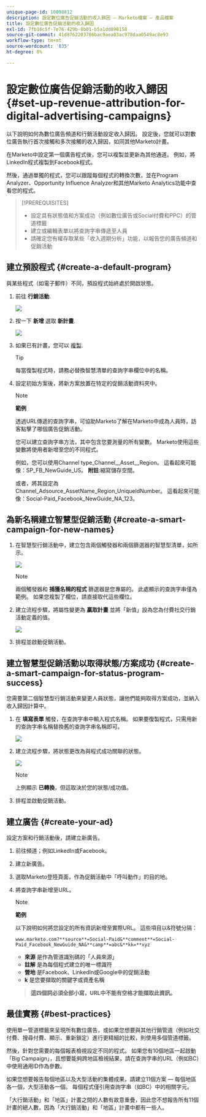 ```yaml
---
unique-page-id: 10098812
description: 設定數位廣告促銷活動的收入歸因 — Marketo檔案 — 產品檔案
title: 設定數位廣告促銷活動的收入歸因
exl-id: 7fb16c5f-7e76-429b-8b01-b5a1dd898158
source-git-commit: 41d8762203786bac9aea03ac978daa0549ac8e93
workflow-type: tm+mt
source-wordcount: '835'
ht-degree: 0%

---
```


# 設定數位廣告促銷活動的收入歸因 {#set-up-revenue-attribution-for-digital-advertising-campaigns}

以下說明如何為數位廣告頻道和行銷活動設定收入歸因。 設定後，您就可以對數位廣告執行首次接觸和多次接觸的收入歸因，如同其他Marketo計畫。

在Marketo中設定第一個廣告程式後，您可以複製並更新為其他通道。 例如，將LinkedIn程式複製到Facebook程式。

然後，通過單獨的程式，您可以跟蹤每個程式的轉換次數，並在Program Analyzer、Opportunity Influence Analyzer和其他Marketo Analytics功能中查看您的程式。

>[!PREREQUISITES]
>
>* 設定具有狀態值和方案成功（例如數位廣告或Social付費和PPC）的管道標籤
>* 建立或編輯表單以將查詢字串傳遞至人員
>* 請確定您有權存取某些「收入週期分析」功能，以報告您的廣告頻道和促銷活動


## 建立預設程式 {#create-a-default-program}

與某些程式（如電子郵件）不同，預設程式始終處於開啟狀態。

1. 前往 **行銷活動**.

   ![](assets/login-marketing-activities-5.png)

1. 按一下 **新增** 選取 **新計畫**.

   ![](assets/image2016-3-14-15-52-0.png)

1. 如果已有計畫，您可以 [複製](/help/marketo/product-docs/core-marketo-concepts/programs/working-with-programs/clone-a-program.md).

   >[!TIP]
   >
   >每當復製程式時，請務必替換智慧清單的查詢字串欄位中的名稱。

1. 設定初始方案後，將新方案放置在特定的促銷活動資料夾中。

   >[!NOTE]
   >
   >**範例**
   >
   >透過URL傳遞的查詢字串，可協助Marketo了解在Marketo中成為人員時，訪客點擊了哪個廣告促銷活動。
   >
   >您可以建立查詢字串方法，其中包含您要測量的所有變數。 Marketo使用這些變數將使用者新增至您的不同程式。
   >
   >例如，您可以使用Channel type_Channel__Asset__Region。 這看起來可能像：SP_FB_NewGuide_US。 **附註**:縮寫儲存空間。
   >
   >或者，將其設定為Channel_Adsource_AssetName_Region_UniqueIdNumber。 這看起來可能像：Social-Paid_Facebook_NewGuide_NA_123。

## 為新名稱建立智慧型促銷活動 {#create-a-smart-campaign-for-new-names}

1. 在智慧型行銷活動中，建立包含兩個觸發器和兩個篩選器的智慧型清單，如所示。

   ![](assets/image2016-3-23-13-3a59-3a24.png)

   >[!NOTE]
   >
   >兩個觸發器和 **捕獲名稱的程式** 篩選器是您專屬的。 此處顯示的查詢字串僅為範例。 如果您複製了欄位，請直接取代這些欄位。

1. 建立流程步驟，將屬性變更為 **贏取計畫** 並將「新值」設為您為付費社交行銷活動定義的值。

   ![](assets/image2016-3-14-14-3a58-3a6.png)

1. 排程並啟動促銷活動。

## 建立智慧型促銷活動以取得狀態/方案成功 {#create-a-smart-campaign-for-status-program-success}

您需要第二個智慧型行銷活動來變更人員狀態，讓他們能夠取得方案成功，並納入收入歸因計算中。

1. 在 **填寫表單** 觸發，在查詢字串中輸入程式名稱。 如果要復製程式，只需用新的查詢字串名稱替換舊的查詢字串名稱即可。

   ![](assets/image2016-3-23-14-3a7-3a20.png)

1. 建立流程步驟，將狀態更改為與程式成功關聯的狀態。

   ![](assets/image2016-3-14-15-3a9-3a29.png)

   >[!NOTE]
   >
   >上例顯示 **已轉換**，但這取決於您的狀態/成功值。

1. 排程並啟動促銷活動。

## 建立廣告 {#create-your-ad}

設定方案和行銷活動後，請建立新廣告。

1. 前往頻道；例如LinkedIn或Facebook。
1. 建立新廣告。
1. 選取Marketo登陸頁面，作為促銷活動中「呼叫動作」的目的地。
1. 將查詢字串新增至URL。

   >[!NOTE]
   >
   >**範例**
   >
   >以下說明如何將您設定的所有資訊新增至實際URL。 這些項目以&amp;符號分隔：
   >
   >`www.marketo.com?**source**=Social-Paid&**comment**=Social-Paid_Facebook_NewGuide_NA&**camp**=abc&**kk=**xyz`
   >
   >* **來源** 是作為管道識別碼的「人員來源」
   >* **註解** 是為每個程式建立的唯一標識符
   >* **營地** 是Facebook、LinkedIn或Google中的促銷活動
   >* **k** 是您要擷取的關鍵字或資產名稱

   >
   >**這四個詞必須全部小寫，URL中不能有空格才能擷取此資訊。**

## 最佳實務 {#best-practices}

使用單一管道標籤來呈現所有數位廣告，或如果您想要與其他行銷管道（例如社交付費、搜尋付費、顯示、重新鎖定）進行更精細的比較，則使用多個管道標籤。

然後，針對您需要的每個報表檢視設定不同的程式。 如果您有10個地區一起啟動「Big Campaign」，且想要能夠跨地區檢視結果，請在查詢字串的URL（例如BC）中使用通用ID作為參數。

如果您想要報告每個地區以及大型活動的集體成果，請建立11個方案 — 每個地區各一個，大型活動各一個。 每個程式僅引用查詢字串（如BC）中的相關字元。

「大行銷活動」和「地區」計畫之間的人數有故意重疊，因此您不想報告所有11個計畫的總人數，因為「大行銷活動」和「地區」計畫中都有一些人。
